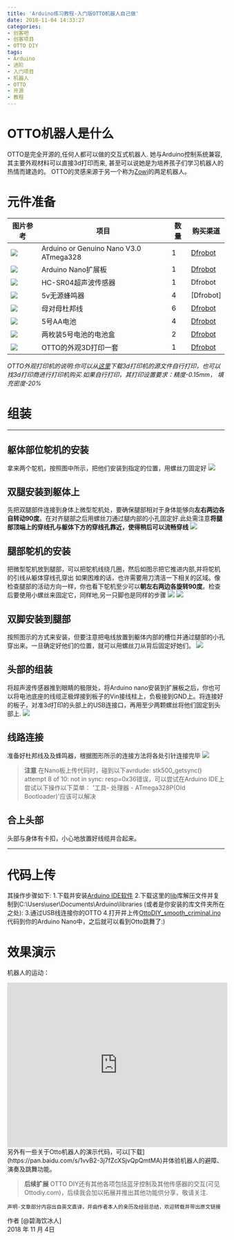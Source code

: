 ```yaml
---
title: 'Arduino练习教程-入门版OTTO机器人自己做'
date: 2018-11-04 14:33:27
categories:
- 创客吧
- 创客项目
- OTTO DIY
tags:
- Arduino
- 进阶
- 入门项目
- 机器人
- OTTO
- 开源
- 教程
---
```


# OTTO机器人是什么
OTTO是完全开源的,任何人都可以做的交互式机器人. 她与Arduino控制系统兼容,其主要外观材料可以直接3d打印而来, 甚至可以说她是为培养孩子们学习机器人的热情而建造的。 OTTO的灵感来源于另一个称为[Zowi](https://github.com/bqlabs/zowi)的两足机器人。

<!-- more --> 

# 元件准备
| 图片参考        | 项目   |  数量  |  购买渠道  |
| --------   | -----  | ----  | ----  |
|![](https://raw.githubusercontent.com/liruixue/muqiaosite/master/images/elec-comp/Arduino-nano-v3.jpg)| Arduino or Genuino Nano V3.0 ATmega328|   1    | [Dfrobot](http://www.dfrobot.com.cn/goods-754.html)  |
|![](https://raw.githubusercontent.com/liruixue/muqiaosite/master/images/elec-comp/Arduino-nano-shield.jpg)| Arduino Nano扩展板 |   1   | [Dfrobot](http://www.dfrobot.com.cn/goods-64.html)   |
|![](https://raw.githubusercontent.com/liruixue/muqiaosite/master/images/elec-comp/Ultrasound-sensor.jpg)|    HC-SR04超声波传感器    |  1  | Dfrobot   |
|![](https://raw.githubusercontent.com/liruixue/muqiaosite/master/images/elec-comp/icon-components-placeholder.jpg)|  5v无源蜂鸣器    |  4  | [Dfrobot] |
|![](https://raw.githubusercontent.com/liruixue/muqiaosite/master/images/elec-comp/jump-wires-ff.jpg)| 母对母杜邦线   |  6  | [Dfrobot](http://www.dfrobot.com.cn/goods-366.html)   |
|![](https://raw.githubusercontent.com/liruixue/muqiaosite/master/images/elec-comp/icon-components-placeholder.jpg)|  5号AA电池  |  4  | [Dfrobot](http://www.dfrobot.com.cn/goods-791.html)   |
|![](https://raw.githubusercontent.com/liruixue/muqiaosite/master/images/elec-comp/icon-components-placeholder.jpg)|  两枚装5号电池的电池盒  |  2  | [Dfrobot](http://www.dfrobot.com.cn/goods-1618.html)   |
|![](https://raw.githubusercontent.com/liruixue/muqiaosite/master/images/elec-comp/3d-print.jpg)|  OTTO的外观3D打印一套   |  1 | [Dfrobot](http://www.dfrobot.com.cn/goods-791.html)   |

*OTTO外观打印机的说明:你可以从[这里](https://pan.baidu.com/s/1Ei_NzV5RR84f2g58HHAnkA)下载3d打印机的源文件自行打印，也可以找3d打印商进行打印机购买.如果自行打印，其打印设置要求：精度-0.15mm， 填充密度-20%*

#  组装
------
##  躯体部位鸵机的安装
拿来两个鸵机，按照图中所示，把他们安装到指定的位置，用螺丝刀固定好
![](https://raw.githubusercontent.com/liruixue/muqiaosite/master/images/otto_asssembly_body.jpg)


##  双腿安装到躯体上
先把双腿部件连接到身体上微型鸵机处，要确保腿部相对于身体能够向**左右两边各自转动90度**。在对齐腿部之后用螺丝刀通过腿内部的小孔固定好.此处需注意**将腿部顶端上的穿线孔与躯体下方的穿线孔靠近，使得稍后可以流畅穿线**
![](https://raw.githubusercontent.com/liruixue/muqiaosite/master/images/otto_asssembly_leg.jpg)

##  腿部鸵机的安装
把微型鸵机放到腿部，可以把鸵机线绕几圈，然后如图示把它推进内部,并将鸵机的引线从躯体穿线孔穿出 如果困难的话，也许需要用刀清洁一下相关的区域。像检查腿部的活动方向一样，你也看下鸵机至少可以**朝左右两边各旋转90度**。检查后要使用小螺丝来固定它，同样地,另一只脚也是同样的步骤
![](https://raw.githubusercontent.com/liruixue/muqiaosite/master/images/otto_asssembly_leg.jpg)
![](https://raw.githubusercontent.com/liruixue/muqiaosite/master/images/otto_asssembly_leg_wire.jpg)


##  双脚安装到腿部
按照图示的方式来安装，但要注意把电线放置到躯体内部的槽位并通过腿部的小孔穿出来。一旦确定好他们的位置，就可以用螺丝刀从背后固定好她们。
![](https://raw.githubusercontent.com/liruixue/muqiaosite/master/images/otto_asssembly_foot_leg.jpg)
##  头部的组装
将超声波传感器推到眼睛的极限处，将Arduino nano安装到扩展板之后，你也可以将电池底座的线缆正极焊接到板子的Vin接线柱上，负极接到GND上。将连接好的板子，对准3d打印的头部上的USB连接口，再用至少两颗螺丝将他们固定到头部上.
![](https://raw.githubusercontent.com/liruixue/muqiaosite/master/images/otto_asssembly_head.jpg)
##  线路连接
准备好杜邦线及及蜂鸣器，根据图形所示的连接方法将各处引针连接完毕
![](https://raw.githubusercontent.com/liruixue/muqiaosite/master/images/otto_asssembly_elec_map.jpg)
>**注意**
在Nano板上传代码时，碰到以下avrdude: stk500_getsync() attempt 8 of 10: not in sync: resp=0x36错误，可以尝试在Arduino IDE上尝试以下操作以下菜单：
'工具- 处理器 - ATmega328P(Old Bootloader)'应该可以解决
##  合上头部
头部与身体有卡扣，小心地放置好线缆并合起来。

------
#  代码上传
其操作步骤如下:
1.下载并安装[Arduino IDE软件](https://www.arduino.cc/en/Main/Software)
2.下载这里的[lib](https://pan.baidu.com/s/1gj7cE0Vl0LKXRym5V2FmuA)库解压文件并复制到C:\Users\user\Documents\Arduino\libraries (或者是你安装的库文件夹所在之处):
3.通过USB线连接你的OTTO
4.打开并上传[OttoDIY_smooth_criminal.ino](https://pan.baidu.com/s/1Zgks7mkI_Nic-tRBU9D83w)代码到你的Arduino Nano中，之后就可以看到Otto跳舞了:)

# 效果演示
机器人的运动：
<iframe height=380 width=510 src='http://player.youku.com/embed/XMzkxMjAxNjg3Ng==' frameborder=0 'allowfullscreen'></iframe>
另外有一些关于Otto机器人的演示代码，可以[下载](https://pan.baidu.com/s/1vvB2-3j7fZcXSjvQpQmtMA)并体验机器人的避障、演奏及跳舞功能。

>**后续扩展**
OTTO DIY还有其他各项包括蓝牙控制及其他传感器的交互(可见Ottodiy.com)，后续我会加以拓展并推出其他功能供分享，敬请关注.

    声明-文章部分内容出自英文直译，并由作者本人的亲历及经验总结，欢迎转载并带出原文链接

作者 [@碧海饮冰人]    
2018 年 11 月 4日    


